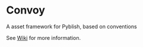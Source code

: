 Convoy
======

A asset framework for Pyblish, based on conventions

See [Wiki][] for more information.

[Wiki]: https://github.com/pyblish/pyblish-convoy/wiki
